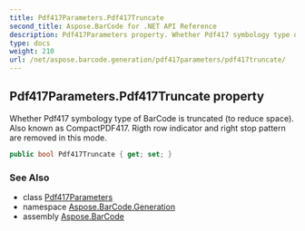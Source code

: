 ```yaml
---
title: Pdf417Parameters.Pdf417Truncate
second_title: Aspose.BarCode for .NET API Reference
description: Pdf417Parameters property. Whether Pdf417 symbology type of BarCode is truncated to reduce space. Also known as CompactPDF417. Rigth row indicator and right stop pattern are removed in this mode
type: docs
weight: 210
url: /net/aspose.barcode.generation/pdf417parameters/pdf417truncate/
---
```

## Pdf417Parameters.Pdf417Truncate property

Whether Pdf417 symbology type of BarCode is truncated (to reduce space). Also known as CompactPDF417. Rigth row indicator and right stop pattern are removed in this mode.

```csharp
public bool Pdf417Truncate { get; set; }
```

### See Also

* class [Pdf417Parameters](../)
* namespace [Aspose.BarCode.Generation](../../../aspose.barcode.generation/)
* assembly [Aspose.BarCode](../../../)


